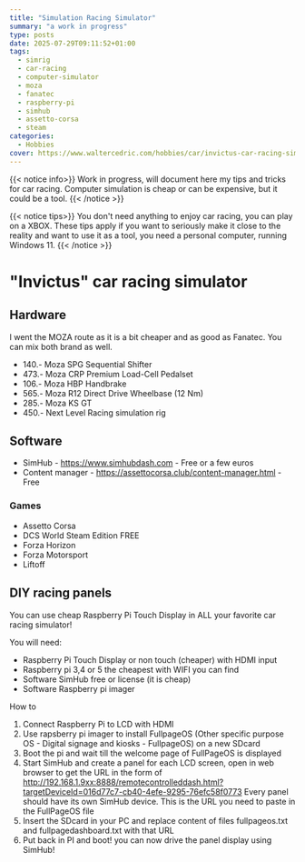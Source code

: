 ```yaml
---
title: "Simulation Racing Simulator"
summary: "a work in progress"
type: posts
date: 2025-07-29T09:11:52+01:00
tags:
  - simrig
  - car-racing
  - computer-simulator
  - moza
  - fanatec
  - raspberry-pi
  - simhub
  - assetto-corsa
  - steam
categories:
  - Hobbies
cover: https://www.waltercedric.com/hobbies/car/invictus-car-racing-simulation.webp
---
```

{{< notice info>}}
Work in progress, will document here my tips and tricks for car racing. 
Computer simulation is cheap or can be expensive, but it could be a tool. 
{{< /notice >}}

{{< notice tips>}}
You don't need anything to enjoy car racing, you can play on a XBOX. 
These tips apply if you want to seriously make it close to the reality and want to use it as a tool, you need a personal computer, running Windows 11.
{{< /notice >}}

# "Invictus" car racing simulator

## Hardware
I went the MOZA route as it is a bit cheaper and as good as Fanatec. You can mix both brand as well.

* 140.- Moza SPG Sequential Shifter
* 473.- Moza CRP Premium Load-Cell Pedalset
* 106.- Moza HBP Handbrake
* 565.- Moza R12 Direct Drive Wheelbase (12 Nm)
* 285.- Moza KS GT
* 450.- Next Level Racing simulation rig

## Software 
* SimHub - https://www.simhubdash.com - Free or a few euros
* Content manager - https://assettocorsa.club/content-manager.html - Free

### Games
* Assetto Corsa
* DCS World Steam Edition FREE
* Forza Horizon
* Forza Motorsport
* Liftoff

## DIY racing panels
You can use cheap Raspberry Pi Touch Display in ALL your favorite car racing simulator!

You will need:
- Raspberry Pi Touch Display or non touch (cheaper) with HDMI input
- Raspberry pi 3,4 or 5 the cheapest with WIFI you can find
- Software SimHub free or license (it is cheap)
- Software Raspberry pi imager 

How to
1. Connect Raspberry Pi to LCD with HDMI
2. Use rapsberry pi imager to install FullpageOS (Other specific purpose OS - Digital signage and kiosks - FullpageOS) on a new SDcard
3. Boot the pi and wait till the welcome page of FullPageOS is displayed
4. Start SimHub and create a panel for each LCD screen, open in web browser to get the URL in the form of 
http://192.168.1.9xx:8888/remotecontrolleddash.html?targetDeviceId=016d77c7-cb40-4efe-9295-76efc58f0773
Every panel should have its own SimHub device.
This is the URL you need to paste in the FullPageOS file
3. Insert the SDcard in your PC and replace content of files fullpageos.txt and fullpagedashboard.txt with that URL
5. Put back in PI and boot!
you can now drive the panel display using SimHub!